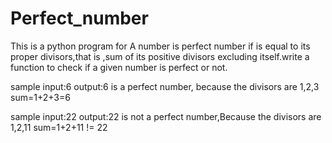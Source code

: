 # Perfect_number
This is a python program for A number is perfect number if is equal to its proper divisors,that is ,sum of its positive divisors excluding itself.write a function to check if a given number is perfect or not.

sample input:6
output:6 is a perfect number, because the divisors are 1,2,3 sum=1+2+3=6

sample input:22
output:22 is not a perfect number,Because the divisors are 1,2,11 sum=1+2+11 != 22
